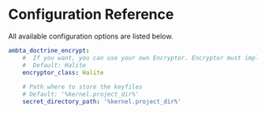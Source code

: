 # Configuration Reference

All available configuration options are listed below.

``` yaml
ambta_doctrine_encrypt:
    #  If you want, you can use your own Encryptor. Encryptor must implements EncryptorInterface interface
    #  Default: Halite
    encryptor_class: Halite
    
    # Path where to store the keyfiles
    # Default: '%kernel.project_dir%'
    secret_directory_path: '%kernel.project_dir%'   
```

